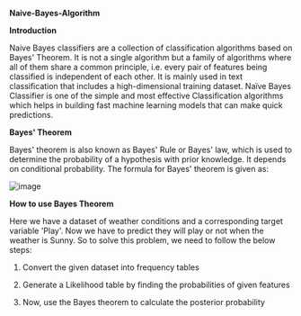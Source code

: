 **Naive-Bayes-Algorithm**

**Introduction**


Naive Bayes classifiers are a collection of classification algorithms based on Bayes' Theorem. It is not a single algorithm but a family of algorithms where all of them share a common principle, i.e. every pair of features being classified is independent of each other. It is mainly used in text classification that includes a high-dimensional training dataset. Naïve Bayes Classifier is one of the simple and most effective Classification algorithms which helps in building fast machine learning models that can make quick predictions.


**Bayes' Theorem**


Bayes' theorem is also known as Bayes' Rule or Bayes' law, which is used to determine the probability of a hypothesis with prior knowledge. It depends on conditional probability. The formula for Bayes' theorem is given as:

![image](https://user-images.githubusercontent.com/52431768/152114405-a13a9f89-b873-4735-9d82-34293366cea7.png)


**How to use Bayes Theorem**


Here we have a dataset of weather conditions and a corresponding target variable 'Play'. Now we have to predict they will play or not when the weather is Sunny. So to solve this problem, we need to follow the below steps:


1) Convert the given dataset into frequency tables


2) Generate a Likelihood table by finding the probabilities of given features


3) Now, use the Bayes theorem to calculate the posterior probability
